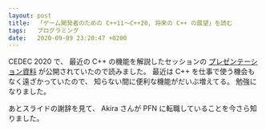 ```yaml
---
layout: post
title:  「ゲーム開発者のための C++11～C++20, 将来の C++ の展望」を読む
tags:	プログラミング
date:	2020-09-09 23:20:47 +0200
---
```

CEDEC 2020 で、
最近の C++ の機能を解説したセッションの
[プレゼンテーション資料](https://speakerdeck.com/cpp/cedec2020) が公開されていたので読みました。
最近は C++ を仕事で使う機会もなく遠ざかっていたので、
知らない間に便利な機能がだいぶ増えてる。
勉強になりました。

あとスライドの謝辞を見て、
Akira さんが PFN に転職していることを今さら知りました。